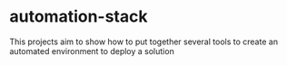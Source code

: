 # automation-stack
This projects aim to show how to put together several tools to create an automated environment to deploy a solution
